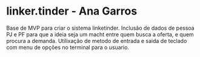# linker.tinder - Ana Garros 

Base de MVP para criar o sistema linketinder.
Inclusão de dados de pessoa PJ e PF para que a ideia seja um macht entre quem busca a oferta, e quem procura a demanda.
Utilixação de metodo de entrada e saida de teclado com menu de opções no terminal para o usuario.
